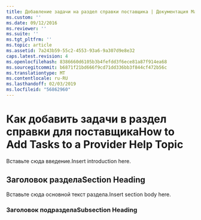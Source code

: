 ```yaml
---
title: Добавление задачи на раздел справки поставщика | Документация Майкрософт
ms.custom: ''
ms.date: 09/12/2016
ms.reviewer: ''
ms.suite: ''
ms.tgt_pltfrm: ''
ms.topic: article
ms.assetid: 7a243b59-55c2-4553-93a6-9a307d9e8e32
caps.latest.revision: 4
ms.openlocfilehash: 8386660d6105b3b4fefdd3f6ece81a87f914ea68
ms.sourcegitcommit: b6871f21bd666f9cd71dd336bb3f844cf472b56c
ms.translationtype: MT
ms.contentlocale: ru-RU
ms.lasthandoff: 02/03/2019
ms.locfileid: "56862960"
---
```

# <a name="how-to-add-tasks-to-a-provider-help-topic"></a><span data-ttu-id="467a5-102">Как добавить задачи в раздел справки для поставщика</span><span class="sxs-lookup"><span data-stu-id="467a5-102">How to Add Tasks to a Provider Help Topic</span></span>

<span data-ttu-id="467a5-103">Вставьте сюда введение.</span><span class="sxs-lookup"><span data-stu-id="467a5-103">Insert introduction here.</span></span>

## <a name="section-heading"></a><span data-ttu-id="467a5-104">Заголовок раздела</span><span class="sxs-lookup"><span data-stu-id="467a5-104">Section Heading</span></span>

 <span data-ttu-id="467a5-105">Вставьте сюда основной текст раздела.</span><span class="sxs-lookup"><span data-stu-id="467a5-105">Insert section body here.</span></span>

### <a name="subsection-heading"></a><span data-ttu-id="467a5-106">Заголовок подраздела</span><span class="sxs-lookup"><span data-stu-id="467a5-106">Subsection Heading</span></span>
